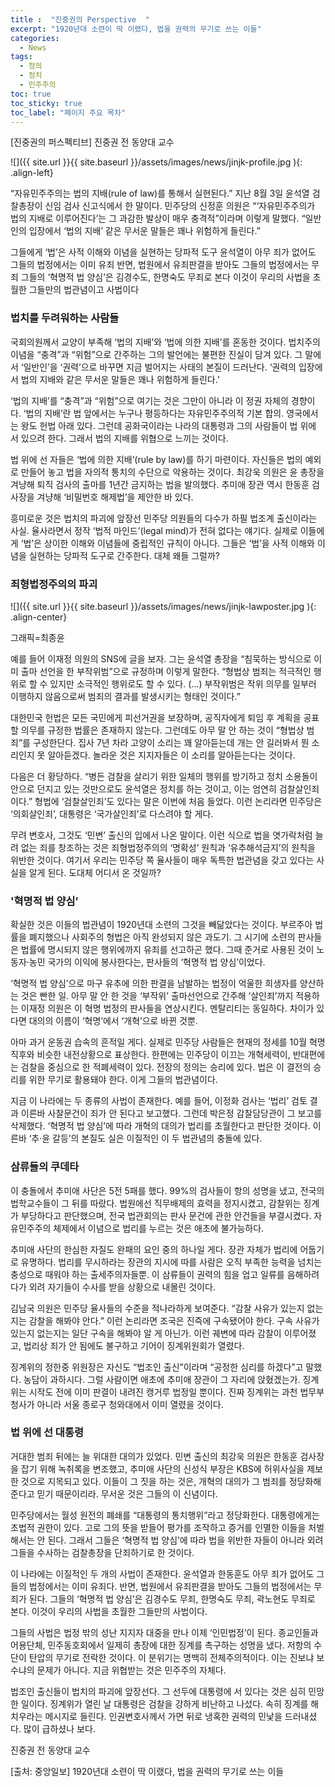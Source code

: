 ```yaml
---
title :  "진중권의 Perspective  "  
excerpt: "1920년대 소련이 딱 이랬다, 법을 권력의 무기로 쓰는 이들"  
categories:  
  - News  
tags:  
  - 정의  
  - 정치  
  - 민주주의  
toc: true  
toc_sticky: true  
toc_label: "페이지 주요 목차"  
---  
```



[진중권의 퍼스펙티브]   진중권 전 동양대 교수  

![]({{ site.url }}{{ site.baseurl }}/assets/images/news/jinjk-profile.jpg   ){: .align-left}  

“자유민주주의는 법의 지배(rule of law)를 통해서 실현된다.” 지난 8월 3일 윤석열 검찰총장이 신임 검사 신고식에서 한 말이다. 민주당의 신정훈 의원은 “‘자유민주주의가 법의 지배로 이루어진다’는 그 과감한 발상이 매우 충격적”이라며 이렇게 말했다. “일반인의 입장에서 ‘법의 지배’ 같은 무서운 말들은 꽤나 위험하게 들린다.”  

그들에게 ‘법’은 사적 이해와 이념을 실현하는 당파적 도구
윤석열이 아무 죄가 없어도 그들의 법정에서는 이미 유죄
반면, 법원에서 유죄판결을 받아도 그들의 법정에서는 무죄
그들의 ‘혁명적 법 양심’은 김경수도, 한명숙도 무죄로 본다
이것이 우리의 사법을 초월한 그들만의 법관념이고 사법이다

  
### 법치를 두려워하는 사람들
 
국회의원께서 교양이 부족해 ‘법의 지배’와 ‘법에 의한 지배’를 혼동한 것이다. 법치주의 이념을 “충격”과 “위험”으로 간주하는 그의 발언에는 불편한 진실이 담겨 있다. 그 말에서 ‘일반인’을 ‘권력’으로 바꾸면 지금 벌어지는 사태의 본질이 드러난다. ‘권력의 입장에서 법의 지배와 같은 무서운 말들은 꽤나 위험하게 들린다.’
 
‘법의 지배’를 “충격”과 “위험”으로 여기는 것은 그만이 아니라 이 정권 자체의 경향이다. ‘법의 지배’란 법 앞에서는 누구나 평등하다는 자유민주주의적 기본 합의. 영국에서는 왕도 헌법 아래 있다. 그런데 공화국이라는 나라의 대통령과 그의 사람들이 법 위에 서 있으려 한다. 그래서 법의 지배를 위협으로 느끼는 것이다.
 
법 위에 선 자들은 ‘법에 의한 지배’(rule by law)를 하기 마련이다. 자신들은 법의 예외로 만들어 놓고 법을 자의적 통치의 수단으로 악용하는 것이다. 최강욱 의원은 윤 총장을 겨냥해 퇴직 검사의 출마를 1년간 금지하는 법을 발의했다. 추미애 장관 역시 한동훈 검사장을 겨냥해 ‘비밀번호 해제법’을 제안한 바 있다.
 
흥미로운 것은 법치의 파괴에 앞장선 민주당 의원들의 다수가 하필 법조계 출신이라는 사실. 율사라면서 정작 ‘법적 마인드’(legal mind)가 전혀 없다는 얘기다. 실제로 이들에게 ‘법’은 상이한 이해와 이념들에 중립적인 규칙이 아니다. 그들은 ‘법’을 사적 이해와 이념을 실현하는 당파적 도구로 간주한다. 대체 왜들 그럴까?
  
### 죄형법정주의의 파괴  

![]({{ site.url }}{{ site.baseurl }}/assets/images/news/jinjk-lawposter.jpg   ){: .align-center} 
 
그래픽=최종윤


예를 들어 이재정 의원의 SNS에 글을 보자. 그는 윤석열 총장을 “침묵하는 방식으로 이미 출마 선언을 한 부작위범”으로 규정하며 이렇게 말한다. “형법상 범죄는 적극적인 행위로 할 수 있지만 소극적인 행위로도 할 수 있다. (…) 부작위범은 작위 의무를 일부러 이행하지 않음으로써 범죄의 결과를 발생시키는 형태인 것이다.”
 
대한민국 헌법은 모든 국민에게 피선거권을 보장하며, 공직자에게 퇴임 후 계획을 공표할 의무를 규정한 법률은 존재하지 않는다. 그런데도 아무 말 안 하는 것이 “형법상 범죄”를 구성한단다. 집사 7년 차라 고양이 소리는 꽤 알아듣는데 개는 안 길러봐서 뭔 소리인지 못 알아듣겠다. 놀라운 것은 지지자들은 이 소리를 알아듣는다는 것이다.
 
다음은 더 황당하다. “병든 검찰을 살리기 위한 일체의 행위를 방기하고 정치 소용돌이 안으로 던지고 있는 것만으로도 윤석열은 정치를 하는 것이고, 이는 엄연히 검찰살인죄이다.” 형법에 ‘검찰살인죄’도 있다는 말은 이번에 처음 들었다. 이런 논리라면 민주당은 ‘의회살인죄’, 대통령은 ‘국가살인죄’로 다스려야 할 게다.
 
무려 변호사, 그것도 ‘민변’ 출신의 입에서 나온 말이다. 이런 식으로 법을 엿가락처럼 늘려 없는 죄를 창조하는 것은 죄형법정주의의 ‘명확성’ 원칙과 ‘유추해석금지’의 원칙을 위반한 것이다. 여기서 우리는 민주당 쪽 율사들이 매우 독특한 법관념을 갖고 있다는 사실을 알게 된다. 도대체 어디서 온 것일까?
  
### '혁명적 법 양심’
 
확실한 것은 이들의 법관념이 1920년대 소련의 그것을 빼닮았다는 것이다. 부르주아 법률을 폐지했으나 사회주의 형법은 아직 완성되지 않은 과도기. 그 시기에 소련의 판사들은 법률에 명시되지 않은 행위에까지 유죄를 선고하곤 했다. 그때 준거로 사용된 것이 노동자·농민 국가의 이익에 봉사한다는, 판사들의 ‘혁명적 법 양심’이었다.
 
‘혁명적 법 양심’으로 마구 유추에 의한 판결을 남발하는 법정이 억울한 희생자를 양산하는 것은 빤한 일. 아무 말 안 한 것을 ‘부작위’ 출마선언으로 간주해 ‘살인죄’까지 적용하는 이재정 의원은 이 혁명 법정의 판사들을 연상시킨다. 멘탈리티는 동일하다. 차이가 있다면 대의의 이름이 ‘혁명’에서 ‘개혁’으로 바뀐 것뿐.
 
아마 과거 운동권 습속의 흔적일 게다. 실제로 민주당 사람들은 현재의 정세를 10월 혁명 직후와 비슷한 내전상황으로 표상한다. 한편에는 민주당이 이끄는 개혁세력이, 반대편에는 검찰을 중심으로 한 적폐세력이 있다. 전장의 정의는 승리에 있다. 법은 이 결전의 승리를 위한 무기로 활용돼야 한다. 이게 그들의 법관념이다.
 
지금 이 나라에는 두 종류의 사법이 존재한다. 예를 들어, 이정화 검사는 ‘법리’ 검토 결과 이른바 사찰문건이 죄가 안 된다고 보고했다. 그런데 박은정 감찰담당관이 그 보고를 삭제했다. ‘혁명적 법 양심’에 따라 개혁의 대의가 법리를 초월한다고 판단한 것이다. 이른바 ‘추·윤 갈등’의 본질도 실은 이질적인 이 두 법관념의 충돌에 있다.
  
### 삼류들의 쿠데타
 
이 충돌에서 추미애 사단은 5전 5패를 했다. 99%의 검사들이 항의 성명을 냈고, 전국의 법학교수들이 그 뒤를 따랐다. 법원에선 직무배제의 효력을 정지시켰고, 감찰위는 징계가 부당하다고 판단했으며, 전국 법관회의는 판사 문건에 관한 안건들을 부결시켰다. 자유민주주의 체제에서 이념으로 법리를 누르는 것은 애초에 불가능하다.
 
추미애 사단의 한심한 자질도 완패의 요인 중의 하나일 게다. 장관 자체가 법리에 어둡기로 유명하다. 법리를 무시하라는 장관의 지시에 따를 사람은 오직 부족한 능력을 넘치는 충성으로 때워야 하는 출세주의자들뿐. 이 삼류들이 권력의 힘을 업고 일류를 음해하려다가 외려 자기들이 수사를 받을 상황으로 내몰린 것이다.
 
김남국 의원은 민주당 율사들의 수준을 적나라하게 보여준다. “감찰 사유가 있는지 없는지는 감찰을 해봐야 안다.” 이런 논리라면 조국은 진즉에 구속됐어야 한다. 구속 사유가 있는지 없는지는 일단 구속을 해봐야 알 게 아닌가. 이런 궤변에 따라 감찰이 이루어졌고, 법리상 죄가 안 됨에도 불구하고 기어이 징계위원회가 열렸다.
 
징계위의 정한중 위원장은 자신도 “법조인 출신”이라며 “공정한 심리를 하겠다”고 말했다. 농담이 과하시다. 그럴 사람이면 애초에 추미애 장관이 그 자리에 앉혔겠는가. 징계위는 시작도 전에 이미 판결이 내려진 캥거루 법정일 뿐이다. 진짜 징계위는 과천 법무부 청사가 아니라 서울 종로구 청와대에서 이미 열렸을 것이다.
  
### 법 위에 선 대통령
 
거대한 범죄 뒤에는 늘 위대한 대의가 있었다. 민변 출신의 최강욱 의원은 한동훈 검사장을 잡기 위해 녹취록을 변조했고, 추미애 사단의 신성식 부장은 KBS에 허위사실을 제보한 것으로 지목되고 있다. 이들이 그 짓을 하는 것은, 개혁의 대의가 그 범죄를 정당화해준다고 믿기 때문이리라. 무서운 것은 그들의 이 신념이다.
 


민주당에서는 월성 원전의 폐쇄를 “대통령의 통치행위”라고 정당화한다. 대통령에게는 초법적 권한이 있다. 고로 그의 뜻을 받들어 평가를 조작하고 증거를 인멸한 이들을 처벌해서는 안 된다. 그래서 그들은 ‘혁명적 법 양심’에 따라 법을 위반한 자들이 아니라 외려 그들을 수사하는 검찰총장을 단죄하기로 한 것이다.
 
이 나라에는 이질적인 두 개의 사법이 존재한다. 윤석열과 한동훈도 아무 죄가 없어도 그들의 법정에서는 이미 유죄다. 반면, 법원에서 유죄판결을 받아도 그들의 법정에서는 무죄가 된다. 그들의 ‘혁명적 법 양심’은 김경수도 무죄, 한명숙도 무죄, 곽노현도 무죄로 본다. 이것이 우리의 사법을 초월한 그들만의 사법이다.
 
그들의 사법은 법정 밖의 성난 지지자 대중을 만나 이제 ‘인민법정’이 된다. 종교인들과 어용단체, 민주동호회에서 일제히 총장에 대한 징계를 촉구하는 성명을 냈다. 저항의 수단이 탄압의 무기로 전락한 것이다. 이 분위기는 명백히 전체주의적이다. 이는 진보냐 보수냐의 문제가 아니다. 지금 위협받는 것은 민주주의 자체다.
 
법조인 출신들이 법치의 파괴에 앞장선다. 그 선두에 대통령에 서 있다는 것은 심히 민망한 일이다. 징계위가 열린 날 대통령은 검찰을 강하게 비난하고 나섰다. 속히 징계를 해치우라는 메시지로 들린다. 인권변호사께서 가면 뒤로 냉혹한 권력의 민낯을 드러내셨다. 많이 급하셨나 보다.
 
진중권 전 동양대 교수

[출처: 중앙일보] 1920년대 소련이 딱 이랬다, 법을 권력의 무기로 쓰는 이들